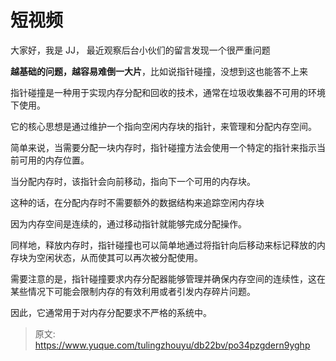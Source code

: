 # 短视频

大家好，我是 JJ， 最近观察后台小伙们的留言发现一个很严重问题

**越基础的问题，越容易难倒一大片**，比如说指针碰撞，没想到这也能答不上来

指针碰撞是一种用于实现内存分配和回收的技术，通常在垃圾收集器不可用的环境下使用。

它的核心思想是通过维护一个指向空闲内存块的指针，来管理和分配内存空间。

简单来说，当需要分配一块内存时，指针碰撞方法会使用一个特定的指针来指示当前可用的内存位置。

当分配内存时，该指针会向前移动，指向下一个可用的内存块。

这种的话，在分配内存时不需要额外的数据结构来追踪空闲内存块

因为内存空间是连续的，通过移动指针就能够完成分配操作。

同样地，释放内存时，指针碰撞也可以简单地通过将指针向后移动来标记释放的内存块为空闲状态，从而使其可以再次被分配使用。

需要注意的是，指针碰撞要求内存分配器能够管理并确保内存空间的连续性，这在某些情况下可能会限制内存的有效利用或者引发内存碎片问题。

因此，它通常用于对内存分配要求不严格的系统中。


> 原文: <https://www.yuque.com/tulingzhouyu/db22bv/po34pzgdern9yghp>